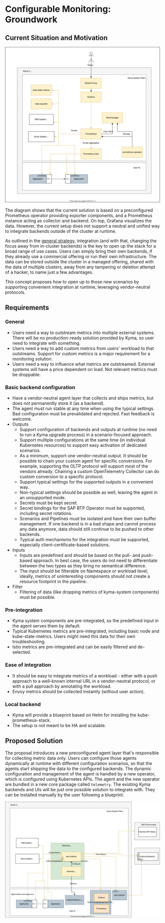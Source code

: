 # Configurable Monitoring: Groundwork

## Current Situation and Motivation

![a](./assets/monitoring-current.drawio.svg)

The diagram shows that the current solution is based on a preconfigured Prometheus operator providing exporter components, and a Prometheus instance acting as collector and backend. On top, Grafana visualizes the data. However, the current setup does not support a neutral and unified way to integrate backends outside of the cluster at runtime.

As outlined in the [general strategy](../strategy.md), integration (and with that, changing the focus away from in-cluster backends) is the key to open up the stack for a broad range of use cases. Users can simply bring their own backends, if they already use a commercial offering or run their own infrastructure. The data can be stored outside the cluster in a managed offering, shared with the data of multiple clusters, away from any tampering or deletion attempt of a hacker, to name just a few advantages.

This concept proposes how to open up to those new scenarios by supporting convenient integration at runtime, leveraging vendor-neutral protocols.

## Requirements

### General
- Users need a way to outstream metrics into multiple external systems. There will be no production-ready solution provided by Kyma, so user need to integrate with something.
- Users need a way to add custom metrics from users' workload to that outstreams. Support for custom metrics is a major requirement for a monitoring solution.
- Users need a way to influence what metrics are outstreamed. External systems will have a price dependent on load. Not relevant metrics must be droppable.

### Basic backend configuration
- Have a vendor-neutral agent layer that collects and ships metrics, but does not permanently store it (as a backend).
- The agent must run stable at any time when using the typical settings. Bad configuration must be prevalidated and rejected. Fast feedback is welcome.
- Outputs
  - Support configuration of backends and outputs at runtime (no need to run a Kyma upgrade process) in a scenario-focused approach.
  - Support multiple configurations at the same time (in individual Kubernetes resources) to support easy activation of dedicated scenarios.
  - As a minimum, support one vendor-neutral output. It should be possible to chain your custom agent for specific conversions. For example, supporting the OLTP protocol will support most of the vendors already. Chaining a custom OpenTelemetry  Collector can do custom conversion to a specific protocol.
  - Support typical settings for the supported outputs in a convenient way.
  - Non-typical settings should be possible as well, leaving the agent in an unsupported mode.
  - Secrets must be kept secret.
  - Secret bindings for the SAP BTP Operator must be supported, including secret rotations.
  - Scenarios and Pipelines must be isolated and have their own buffer management. If one backend is in a bad shape and cannot process any data anymore, data should still continue to be pushed to other backends.
  - Typical auth mechanisms for the integration must be supported, especially client-certificate-based solutions.
- Inputs
  - Inputs are predefined and should be based on the pull- and push-based approach. In best case, the users do not need to differentiate between the two types as they bring no semantical difference.
  - The input should be filterable on Namespace or workload level; ideally, metrics of uninteresting components should not create a resource footprint in the pipeline.
- Filter
  - Filtering of data (like dropping metrics of kyma-system components) must be possible.

### Pre-integration
- Kyma system components are pre-integrated, so the predefined input in the agent serves them by default.
- Typical Kubernetes metrics are pre-integrated, including basic node and kube-state-metrics. Users might need this data for their own troubleshooting.
- Istio metrics are pre-integrated and can be easily filtered and de-selected.

### Ease of integration
- It should be easy to integrate metrics of a workload - either with a push approach to a well-known internal URL in a vendor-neutral protocol, or with a pull approach by annotating the workload.
- Envoy metrics should be collected instantly (without user action).

### Local backend
- Kyma will provide a blueprint based on Helm for installing the kube-prometheus-stack.
- The setup is not meant to be HA and scalable.

## Proposed Solution

The proposal introduces a new preconfigured agent layer that's responsible for collecting metric data only. Users can configure those agents dynamically at runtime with different configuration scenarios, so that the agents start shipping the data to the configured backends. The dynamic configuration and management of the agent is handled by a new operator, which is configured using Kubernetes APIs. The agent and the new operator are bundled in a new core package called `telemetry`. The existing Kyma backends and UIs will be just one possible solution to integrate with. They can be installed manually by the user following a blueprint.

![b](./assets/monitoring-future.drawio.svg)

